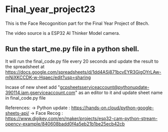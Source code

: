 # Final_year_project23
This is the Face Recogonition part for the Final Year Project of Btech.

The video source is a ESP32 AI Thinker Model camera.

## Run the start_me.py file in a python shell. 

It will run the final_code.py file every 20 seconds and update the result to the spreadsheet at https://docs.google.com/spreadsheets/d/1dd4ASj871bcvEYR3GjgOYrLAw-mNjXKCCDK-w-Hqaec/edit?usp=sharing

Incase of new sheet add "gcpsheetsserviceaccount@pythonupdate-390114.iam.gserviceaccount.com" as an editor to it and update sheet name in final_code.py file

References:
-> Python update : https://hands-on.cloud/python-google-sheets-api/
-> Face Recog : https://www.digikey.com/en/maker/projects/esp32-cam-python-stream-opencv-example/840608badd0f4a5eb21b1be25ecb42cb
